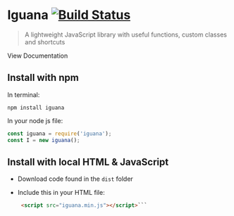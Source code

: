 # Iguana [![Build Status](https://travis-ci.com/Paparoni/Iguana.svg?branch=master)](https://travis-ci.com/Paparoni/Iguana)
>A lightweight JavaScript library with useful functions, custom classes and shortcuts

View Documentation

## Install with npm
In terminal:
```shell
npm install iguana
```
In your node js file:
```javascript
const iguana = require('iguana');
const I = new iguana();
```
## Install with local HTML & JavaScript

 - Download code found in the `dist` folder
 - Include this in your HTML file:
 
   ```HTML
    <script src="iguana.min.js"></script>```
